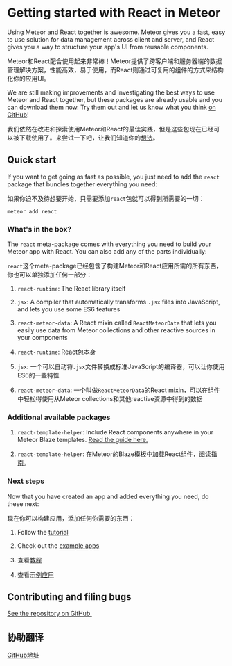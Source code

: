 <h1>Getting started with React in Meteor</h1>

Using Meteor and React together is awesome. Meteor gives you a fast, easy to use solution for data management across client and server, and React gives you a way to structure your app's UI from reusable components.

Meteor和React配合使用起来非常棒！Meteor提供了跨客户端和服务器端的数据管理解决方案，性能高效，易于使用，而React则通过可复用的组件的方式来结构化你的应用UI。

We are still making improvements and investigating the best ways to use Meteor and React together, but these packages are already usable and you can download them now. Try them out and let us know what you think [on GitHub](https://github.com/meteor/react-packages/issues)!

我们依然在改进和探索使用Meteor和React的最佳实践，但是这些包现在已经可以被下载使用了。来尝试一下吧，让我们知道你的[想法](https://github.com/meteor/react-packages/issues)。

## Quick start

If you want to get going as fast as possible, you just need to add the `react` package that bundles together everything you need:

如果你迫不及待想要开始，只需要添加`react`包就可以得到所需要的一切：

```
meteor add react
```

### What's in the box? 

The `react` meta-package comes with everything you need to build your Meteor app with React. You can also add any of the parts individually:

`react`这个meta-package已经包含了构建Meteor和React应用所需的所有东西，你也可以单独添加任何一部分：

1. `react-runtime`: The React library itself
2. `jsx`: A compiler that automatically transforms `.jsx` files into JavaScript, and lets you use some ES6 features
3. `react-meteor-data`: A React mixin called `ReactMeteorData` that lets you easily use data from Meteor collections and other reactive sources in your components

1. `react-runtime`: React包本身
2. `jsx`: 一个可以自动将`.jsx`文件转换成标准JavaScript的编译器，可以让你使用ES6的一些特性
3. `react-meteor-data`: 一个叫做`ReactMeteorData`的React mixin，可以在组件中轻松得使用从Meteor collections和其他reactive资源中得到的数据

### Additional available packages

1. `react-template-helper`: Include React components anywhere in your Meteor Blaze templates. [Read the guide here.](react-template-helper.md)

1. `react-template-helper`: 在Meteor的Blaze模板中加载React组件，[阅读指南](react-template-helper.md)。

### Next steps

Now that you have created an app and added everything you need, do these next:

现在你可以构建应用，添加任何你需要的东西：

1. Follow the [tutorial](tutorial.md)
2. Check out the [example apps](https://github.com/meteor/react-packages/tree/master/examples)

1. 查看[教程](tutorial.md)
2. 查看[示例应用](https://github.com/meteor/react-packages/tree/master/examples)

## Contributing and filing bugs

[See the repository on GitHub.](https://github.com/meteor/react-packages)

## 协助翻译

[GitHub地址](https://github.com/JimmyLv/Reactjs-in-meteor-doc-zh)
